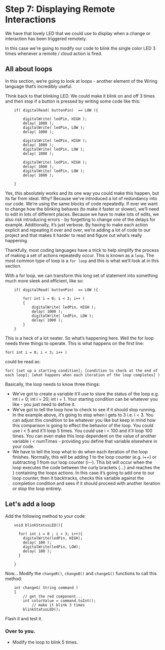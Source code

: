 # Step 7: Displaying Remote Interactions


We have that lovely LED that we could use to display when a change or interaction has been triggered remotely. 

In this case we're going to modify our code to blink the single color LED 3 times whenever a remote / cloud action is fired. 

## All about loops

In this section, we’re going to look at loops - another element of the Wiring language that’s incredibly useful.

Think back to that blinking LED. We could make it blink on and off 3 times and then stop if a button is pressed by writing some code like this:

````
	if( digitalRead( buttonPin)  == LOW ){

		digitalWrite( ledPin, HIGH );
		delay( 1000 );
		digitalWrite( ledPin, LOW );
		delay( 1000 );

		digitalWrite( ledPin, HIGH );
		delay( 1000 );
		digitalWrite( ledPin, LOW );
		delay( 1000 );

		digitalWrite( ledPin, HIGH );
		delay( 1000 );
		digitalWrite( ledPin, LOW );
		delay( 1000 );

	}
````

Yes, this absolutely works and its one way you could make this happen, but its far from ideal. Why? Because we’ve introduced a lot of redundancy into our code. We’re using the same blocks of code repeatedly. If ever we want to change how the blinking behaves (to make it faster or slower), we’ll need to edit in lots of different places. Because we have to make lots of edits, we also risk introducing errors - by forgetting to change one of the delays for example. Additionally, it’s just verbose. By having to make each action explicit and repeating it over and over, we’re adding a lot of code to our project and that makes it harder to read and figure out what’s really happening.

Thankfully, most coding languages have a trick to help simplify the process of making a set of actions repeatedly occur. This is known as a `loop`. The most common type of loop is a `for loop` and this is what we’ll look at in this section.

With a for loop, we can transform this long set of statement into something much more sleek and efficient, like so:

````
	if( digitalRead( buttonPin)  == LOW ){

		for( int i = 0; i < 3; i++ )
		{
			digitalWrite( ledPin, HIGH );
			delay( 1000 );
			digitalWrite( ledPin, LOW );
			delay( 1000 );
		}
	}
````

This is a heck of a lot neater. So what’s happening here. Well the for loop needs three things to operate. This is what happens on the first line:

`for( int i = 0; i < 3; i++ )`

could be read as:

`for( [set up a starting condition]; [condition to check at the end of each loop]; [what happens when each iteration of the loop completes] )`

Basically, the loop needs to know three things:

- We’ve got to create a variable it’ll use to store the status of the loop e.g. int i = 0; int i = 20; int i = 1. Your starting condition can be whatever you like - you just need to define it.
- We’ve got to tell the loop how to check to see if it should stop running. In the example above, it’s going to stop when i gets to 3 i.e. i < 3. You can adjust this condition to be whatever you like but keep in mind how this comparison is going to effect the behavior of the loop. You could use i < 5 and it’ll loop 5 times. You could use i < 100 and it’ll loop 100 times. You can even make this loop dependent on the value of another variable i < numTimes - providing you define that variable elsewhere in your code.
- We have to tell the loop what to do when each iteration of the loop finishes. Normally, this will be adding 1 to the loop counter (e.g. i++) or subtracting 1 from our loop counter (i--). This bit will occur when the loop executes the code between the curly brackets {...} and reaches the } containing the loops actions. In this case it’s going to add one to our loop counter, then it backtracks, checks this variable against the completion condition and sees if it should proceed with another iteration or stop the loop entirely.


## Let's add a loop

Add the following method to your code:

````
	void blinkStatusLED(){

	  for( int i = 0 ; i < 3; i++){
	    digitalWrite(ledPin, HIGH);
	    delay( 100 );
	    digitalWrite(ledPin, LOW);
	    delay( 100 );
	  }

	}	
````

Now...  Modify the `changeR()`, `changeB()` and `changeG()` functions to call this method:

````
	int changeG( String command )
	{
	    // get the red component...
	    int colorValue = command.toInt();
			// make it blink 3 times
	    blinkStatusLED();
````

Flash it and test it. 

### Over to you.

- Modify the loop to blink 5 times. 


